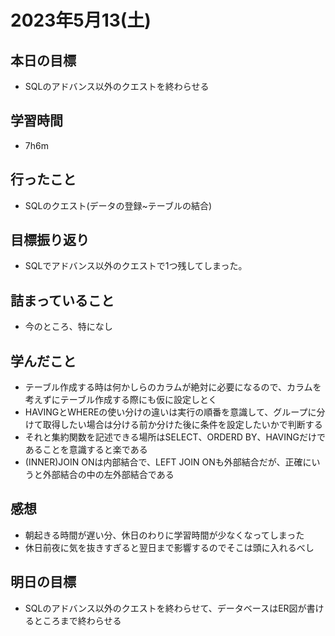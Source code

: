# 2023年5月13(土)

## 本日の目標
- SQLのアドバンス以外のクエストを終わらせる

## 学習時間
- 7h6m

## 行ったこと
- SQLのクエスト(データの登録~テーブルの結合)
   
## 目標振り返り
- SQLでアドバンス以外のクエストで1つ残してしまった。

## 詰まっていること
- 今のところ、特になし

## 学んだこと
- テーブル作成する時は何かしらのカラムが絶対に必要になるので、カラムを考えずにテーブル作成する際にも仮に設定しとく
- HAVINGとWHEREの使い分けの違いは実行の順番を意識して、グループに分けて取得したい場合は分ける前か分けた後に条件を設定したいかで判断する
- それと集約関数を記述できる場所はSELECT、ORDERD BY、HAVINGだけであることを意識すると楽である
- (INNER)JOIN ONは内部結合で、LEFT JOIN ONも外部結合だが、正確にいうと外部結合の中の左外部結合である

## 感想
- 朝起きる時間が遅い分、休日のわりに学習時間が少なくなってしまった
- 休日前夜に気を抜きすぎると翌日まで影響するのでそこは頭に入れるべし

## 明日の目標
- SQLのアドバンス以外のクエストを終わらせて、データベースはER図が書けるところまで終わらせる